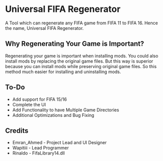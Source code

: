 # Universal FIFA Regenerator
A Tool which can regenerate any FIFA game from FIFA 11 to FIFA 16. Hence the name, Universal FIFA Regenerator.
## Why Regenerating Your Game is Important?
Regenerating your game is important when installing mods. You could also install mods by replacing the original game files. But this way is superior because you can install mods while preserving original game files. So this method much easier for installing and uninstalling mods.
## To-Do
* Add support for FIFA 15/16
* Complete the UI
* Add Functionality to have Multiple Game Directories
* Additional Optimizations and Bug Fixing
## Credits
* Emran_Ahmed - Project Lead and UI Designer
* Wapitiii - Lead Programmer
* Rinaldo - FifaLibrary14.dll
